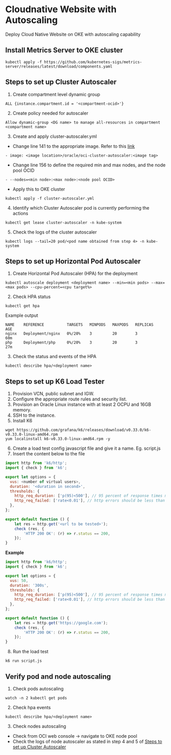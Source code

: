 # Cloudnative Website with Autoscaling
Deploy Cloud Native Website on OKE with autoscaling capability

## Install Metrics Server to OKE cluster
```
kubectl apply -f https://github.com/kubernetes-sigs/metrics-server/releases/latest/download/components.yaml
```

## Steps to set up Cluster Autoscaler
 1. Create compartment level dynamic group
 ```
 ALL {instance.compartment.id = '<compartment-ocid>'}
 ```
 2. Create policy needed for autoscaler
 ```
 Allow dynamic-group <DG name> to manage all-resources in compartment <compartment name>
 ```
 3. Create and apply cluster-autoscaler.yml
 * Change line 141 to the appropriate image. Refer to this [link](https://docs.oracle.com/en-us/iaas/Content/ContEng/Tasks/contengusingclusterautoscaler.htm#unique_1751637304)
 ```
 - image: <image location>/oracle/oci-cluster-autoscaler:<image tag>
 ```
 * Change line 156 to define the required min and max nodes, and the node pool OCID
 ```
 - --nodes=<min node>:<max node>:<node pool OCID>
 ```
 * Apply this to OKE cluster
 ```
 kubectl apply -f cluster-autoscaler.yml
 ```
 4. Identify which Cluster Autoscaler pod is currently performing the actions
 ```
 kubectl get lease cluster-autoscaler -n kube-system
 ```
 5. Check the logs of the cluster autoscaler
 ```
 kubectl logs --tail=20 pod/<pod name obtained from step 4> -n kube-system
 ```
 
## Steps to set up Horizontal Pod Autoscaler
1. Create Horizontal Pod Autoscaler (HPA) for the deployment
```
kubectl autoscale deployment <deployment name> --min=<min pods> --max=<max pods> --cpu-percent=<cpu target%>
```
2. Check HPA status
```
kubectl get hpa
```
Example output
```
NAME    REFERENCE          TARGETS   MINPODS   MAXPODS   REPLICAS   AGE
nginx   Deployment/nginx   0%/20%    3         20        3          60m
php     Deployment/php     0%/20%    3         20        3          27m
```
3. Check the status and events of the HPA
```
kubectl describe hpa/<deployment name>
```

## Steps to set up K6 Load Tester
1. Provision VCN, public subnet and IGW.
2. Configure the appropriate route rules and security list.
3. Provision an Oracle Linux instance with at least 2 OCPU and 16GB memory.
4. SSH to the instance.
5. Install K6
```
wget https://github.com/grafana/k6/releases/download/v0.33.0/k6-v0.33.0-linux-amd64.rpm
yum localinstall k6-v0.33.0-linux-amd64.rpm -y
```
6. Create a load test config javascript file and give it a name. Eg. script.js
7. Insert the content below to the file
```javascript
import http from 'k6/http';
import { check } from 'k6';

export let options = {
  vus: <number of virtual users>,
  duration: '<duration in second>',
  thresholds: {
    http_req_duration: ['p(95)<500'], // 95 percent of response times must be below 500ms
    http_req_failed: ['rate<0.01'], // http errors should be less than 1%
  },
};

export default function () {
    let res = http.get('<url to be tested>');
    check (res, {
        'HTTP 200 OK': (r) => r.status == 200,
    });
}
```
**Example**

```javascript
import http from 'k6/http';
import { check } from 'k6';

export let options = {
  vus: 50,
  duration: '300s',
  thresholds: {
    http_req_duration: ['p(95)<500'], // 95 percent of response times must be below 500ms
    http_req_failed: ['rate<0.01'], // http errors should be less than 1%
  },
};

export default function () {
    let res = http.get('https://google.com');
    check (res, {
        'HTTP 200 OK': (r) => r.status == 200,
    });
}

```
8. Run the load test
```
k6 run script.js
```

## Verify pod and node autoscaling
1. Check pods autoscaling
```
watch -n 2 kubectl get pods
```
2. Check hpa events
```
kubectl describe hpa/<deployment name>
```
3. Check nodes autoscaling
* Check from OCI web console -> navigate to OKE node pool
* Check the logs of node autoscaler as stated in step 4 and 5 of [Steps to set up Cluster Autoscaler](#steps-to-set-up-cluster-autoscaler)



